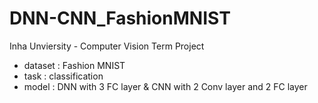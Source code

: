 # DNN-CNN_FashionMNIST

Inha Unviersity - Computer Vision Term Project

- dataset : Fashion MNIST
- task : classification 
- model : DNN with 3 FC layer & CNN with 2 Conv layer and 2 FC layer
